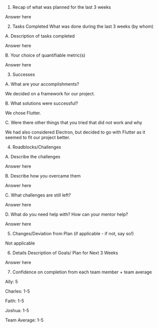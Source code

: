 1. Recap of what was planned for the last 3 weeks

  Answer here

2. Tasks Completed What was done during the last 3 weeks (by whom)
  
  A. Description of tasks completed
  
   Answer here
   
  B. Your choice of quantifiable metric(s)
  
  Answer here

3. Successes

  A. What are your accomplishments?
  
   We decided on a framework for our project.
  
  B. What solutions were successful?
  
   We chose Flutter.
  
  C. Were there other things that you tried that did not work and why
  
  We had also considered Electron, but decided to go with Flutter as it seemed to fit our project better.
  
4. Roadblocks/Challenges

  A. Describe the challenges
  
  Answer here
  
  B. Describe how you overcame them
  
  Answer here
  
  C. What challenges are still left?
  
  Answer here
  
  D. What do you need help with? How can your mentor help?
  
  Answer here

5. Changes/Deviation from Plan (if applicable - if not, say so!)

  Not applicable

6. Details Description of Goals/ Plan for Next 3 Weeks

  Answer here

7. Confidence on completion from each team member + team average

Ally:
5

Charles:
1-5

Faith:
1-5

Joshua:
1-5

Team Average:
1-5
